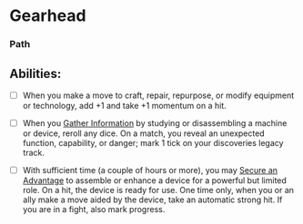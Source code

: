 # Gearhead
### Path


## Abilities:
- [ ] When you make a move to craft, repair, repurpose, or modify equipment or technology, add +1 and take +1 momentum on a hit.

- [ ] When you [Gather Information](Gather_Information.md) by studying or disassembling a machine or device, reroll any dice. On a match, you reveal an unexpected function, capability, or danger; mark 1 tick on your discoveries legacy track.

- [ ] With sufficient time (a couple of hours or more), you may [Secure an Advantage](5_Moves/Adventure/Secure_an_Advantage.md) to assemble or enhance a device for a powerful but limited role. On a hit, the device is ready for use. One time only, when you or an ally make a move aided by the device, take an automatic strong hit. If you are in a fight, also mark progress.

